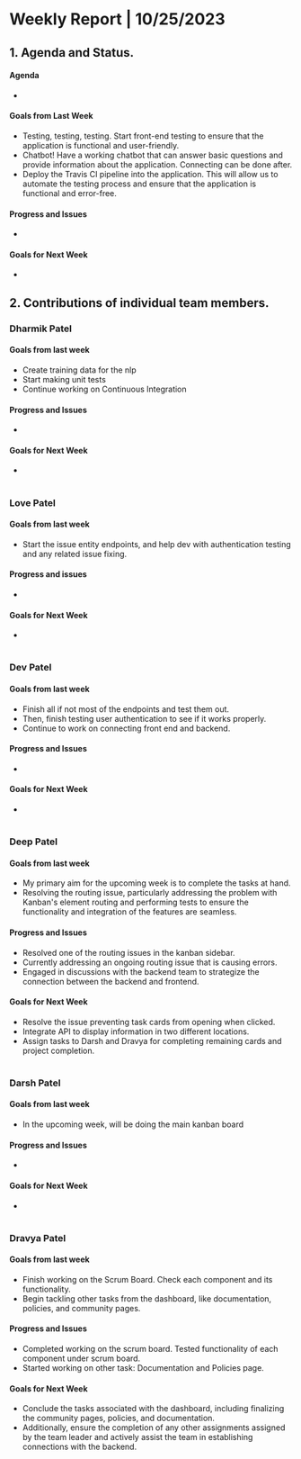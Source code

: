 # Weekly Report | 10/25/2023

## **1. Agenda and Status.**

#### Agenda
- 

#### Goals from Last Week
- Testing, testing, testing. Start front-end testing to ensure that the application is functional and user-friendly.
- Chatbot! Have a working chatbot that can answer basic questions and provide information about the application. Connecting can be done after.
- Deploy the Travis CI pipeline into the application. This will allow us to automate the testing process and ensure that the application is functional and error-free.

#### Progress and Issues
- 

#### Goals for Next Week
- 


## **2. Contributions of individual team members.**
### Dharmik Patel

#### Goals from last week
- Create training data for the nlp
- Start making unit tests
- Continue working on Continuous Integration

#### Progress and Issues
- 

#### Goals for Next Week
- 

#
### Love Patel

#### Goals from last week
- Start the issue entity endpoints,  and help dev with authentication testing and any related issue fixing.

#### Progress and issues
- 

#### Goals for Next Week
- 

#
### Dev Patel

#### Goals from last week
- Finish all if not most of the endpoints and test them out.
- Then, finish testing user authentication to see if it works properly.
- Continue to work on connecting front end and backend.

#### Progress and Issues
- 

#### Goals for Next Week
- 

#
### Deep Patel

#### Goals from last week
- My primary aim for the upcoming week is to complete the tasks at hand.
- Resolving the routing issue, particularly addressing the problem with Kanban's element routing and performing tests to ensure the functionality and integration of the features are seamless.

#### Progress and Issues
- Resolved one of the routing issues in the kanban sidebar.
- Currently addressing an ongoing routing issue that is causing errors.
- Engaged in discussions with the backend team to strategize the connection between the backend and frontend.

#### Goals for Next Week
- Resolve the issue preventing task cards from opening when clicked.
- Integrate API to display information in two different locations.
- Assign tasks to Darsh and Dravya for completing remaining cards and project completion.

#
### Darsh Patel

#### Goals from last week
- In the upcoming week, will be doing the main kanban board

#### Progress and Issues
- 

#### Goals for Next Week
- 

#
### Dravya Patel

#### Goals from last week
- Finish working on the Scrum Board. Check each component and its functionality.
- Begin tackling other tasks from the dashboard, like documentation, policies, and community pages.

#### Progress and Issues
- Completed working on the scrum board. Tested functionality of each component under scrum board.
- Started working on other task: Documentation and Policies page.

#### Goals for Next Week
- Conclude the tasks associated with the dashboard, including finalizing the community pages, policies, and documentation.
- Additionally, ensure the completion of any other assignments assigned by the team leader and actively assist the team in establishing connections with the backend.

#